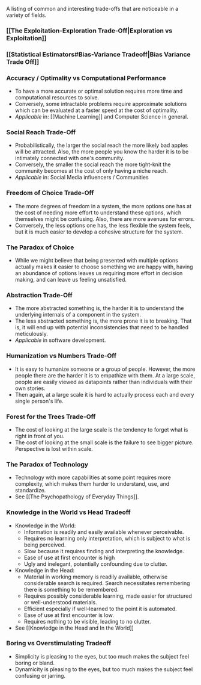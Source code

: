 A listing of common and interesting trade-offs that are noticeable in a variety of fields. 

### [[The Exploitation-Exploration Trade-Off|Exploration vs Exploitation]]

### [[Statistical Estimators#Bias-Variance Tradeoff|Bias Variance Trade Off]]

### Accuracy / Optimality vs Computational Performance
* To have a more accurate or optimal solution requires more time and computational resources to solve.
* Conversely, some intractable problems require approximate solutions which can be evaluated at a faster speed at the cost of optimality.
* *Applicable* in: [[Machine Learning]] and Computer Science in general.

### Social Reach Trade-Off
* Probabilistically, the larger the social reach the more likely bad apples will be attracted. Also, the more people you know the harder it is to be intimately connected with one's community.
* Conversely, the smaller the social reach the more tight-knit the community becomes at the cost of only having a niche reach.
* *Applicable* in: Social Media influencers / Communities

### Freedom of Choice Trade-Off
* The more degrees of freedom in a system, the more options one has at the cost of needing more effort to understand these options, which themselves might be confusing. Also, there are more avenues for errors.
* Conversely, the less options one has, the less flexible the system feels, but it is much easier to develop a cohesive structure for the system.

### The Paradox of Choice
* While we might believe that being presented with multiple options actually makes it easier to choose something we are happy with, having an abundance of options leaves us requiring more effort in decision making, and can leave us feeling unsatisfied.

### Abstraction  Trade-Off
* The more abstracted something is, the harder it is to understand the underlying internals of a component in the system. 
* The less abstracted something is, the more prone it is to breaking. That is, it will end up with potential inconsistencies that need to be handled meticulously. 
* *Applicable* in software development. 

### Humanization vs Numbers Trade-Off
* It is easy to humanize someone or a group of people. However, the more people there are the harder it is to empathize with them. At a large scale, people are easily viewed as datapoints rather than individuals with their own stories.
* Then again, at a large scale it is hard to actually process each and every single person's life. 

### Forest for the Trees Trade-Off
* The cost of looking at the large scale is the tendency to forget what is right in front of you. 
* The cost of looking at the small scale is the failure to see bigger picture. Perspective is lost within scale. 

### The Paradox of Technology
* Technology with more capabilities at some point requires more complexity, which makes them harder to understand, use, and standardize.
* See [[The Psychopathology of Everyday Things]].

### Knowledge in the World vs Head Tradeoff
* Knowledge in the World:
	* Information is readily and easily available whenever perceivable.
	* Requires no learning only interpretation, which is subject to what is being perceived.
	* Slow because it requires finding and interpreting the knowledge.
	* Ease of use at first encounter is high
	* Ugly and inelegant, potentially confounding due to clutter.
* Knowledge in the Head:
	* Material in working memory is readily available, otherwise considerable search is required. Search necessitates remembering there is something to be remembered.
	* Requires possibly considerable learning, made easier for structured or well-understood materials.
	* Efficient especially if well-learned to the point it is automated.
	* Ease of use at first encounter is low.
	* Requires nothing to be visible, leading to no clutter.
* See [[Knowledge in the Head and In the World]]

### Boring vs Overstimulating Tradeoff
* Simplicity is pleasing to the eyes, but too much makes the subject feel boring or bland.
* Dynamicity is pleasing to the eyes, but too much makes the subject feel confusing or jarring.